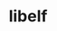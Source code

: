 ---
title: "libelf"
layout: cache
categories: [package, develop]
meta: {"versions": ["0.8.13"], "compilers": ["apple-clang@=15.0.0", "cce@=15.0.1", "gcc@=11.4.0"], "oss": ["rhel8", "ubuntu22.04", "ventura"], "platforms": ["darwin", "linux"], "targets": ["aarch64", "x86_64_v3", "zen4"], "stacks": ["developer-tools-darwin", "e4s", "e4s-cray-rhel", "root"], "num_specs": 5, "num_specs_by_stack": {"developer-tools-darwin": 3, "root": 5, "e4s-cray-rhel": 1, "e4s": 1}}
spec_details: [{"hash": "52eww6tbw7ezay6g3c2fduswxi3zpxa4", "compiler": "apple-clang@=15.0.0", "versions": ["0.8.13"], "os": "ventura", "platform": "darwin", "target": "aarch64", "variants": ["build_system=autotools"], "stacks": ["developer-tools-darwin", "root"], "size": "-", "tarball": "https://binaries.spack.io/develop/build_cache/darwin-ventura-aarch64/apple-clang-15.0.0/libelf-0.8.13/darwin-ventura-aarch64-apple-clang-15.0.0-libelf-0.8.13-52eww6tbw7ezay6g3c2fduswxi3zpxa4.spack"}, {"hash": "ts4wijqbcdzz7vqdha2hmgsphrsqpkaf", "compiler": "apple-clang@=15.0.0", "versions": ["0.8.13"], "os": "ventura", "platform": "darwin", "target": "aarch64", "variants": ["build_system=autotools"], "stacks": ["developer-tools-darwin", "root"], "size": "-", "tarball": "https://binaries.spack.io/develop/build_cache/darwin-ventura-aarch64/apple-clang-15.0.0/libelf-0.8.13/darwin-ventura-aarch64-apple-clang-15.0.0-libelf-0.8.13-ts4wijqbcdzz7vqdha2hmgsphrsqpkaf.spack"}, {"hash": "ggbjmw3qolghtmextep4ycr5w2njx7fq", "compiler": "apple-clang@=15.0.0", "versions": ["0.8.13"], "os": "ventura", "platform": "darwin", "target": "aarch64", "variants": ["build_system=autotools"], "stacks": ["developer-tools-darwin", "root"], "size": "-", "tarball": "https://binaries.spack.io/develop/build_cache/darwin-ventura-aarch64/apple-clang-15.0.0/libelf-0.8.13/darwin-ventura-aarch64-apple-clang-15.0.0-libelf-0.8.13-ggbjmw3qolghtmextep4ycr5w2njx7fq.spack"}, {"hash": "qrrf3zdyjcsfj5krerrbtjokp6gcilvj", "compiler": "cce@=15.0.1", "versions": ["0.8.13"], "os": "rhel8", "platform": "linux", "target": "zen4", "variants": ["build_system=autotools"], "stacks": ["root", "e4s-cray-rhel"], "size": "-", "tarball": "https://binaries.spack.io/develop/build_cache/linux-rhel8-zen4/cce-15.0.1/libelf-0.8.13/linux-rhel8-zen4-cce-15.0.1-libelf-0.8.13-qrrf3zdyjcsfj5krerrbtjokp6gcilvj.spack"}, {"hash": "su7nlafglwnydvwhlaoufxyq25wx6hoj", "compiler": "gcc@=11.4.0", "versions": ["0.8.13"], "os": "ubuntu22.04", "platform": "linux", "target": "x86_64_v3", "variants": ["build_system=autotools"], "stacks": ["e4s", "root"], "size": "-", "tarball": "https://binaries.spack.io/develop/build_cache/linux-ubuntu22.04-x86_64_v3/gcc-11.4.0/libelf-0.8.13/linux-ubuntu22.04-x86_64_v3-gcc-11.4.0-libelf-0.8.13-su7nlafglwnydvwhlaoufxyq25wx6hoj.spack"}]
---